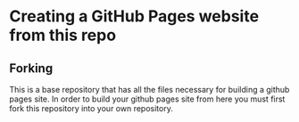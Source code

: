 # 
# Creating a GitHub Pages website from this repo

## Forking
This is a base repository that has all the files necessary for building a github pages site. In order to build your github pages site from here you must first fork this repository into your own repository. 